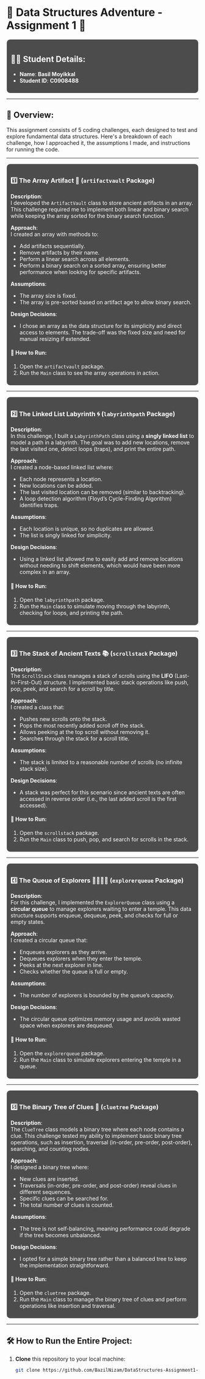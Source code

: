 # 🌟 Data Structures Adventure - Assignment 1 🌟

<div style="border: 1px solid white; padding: 10px; border-radius: 10px; background-color: rgba(0, 0, 0, 0.7); color: white; backdrop-filter: blur(10px);">

## 🧑‍🎓 **Student Details:**
- **Name**: **Basil Moyikkal**
- **Student ID**: **C0908488**

</div>

---

## 📜 **Overview:**
This assignment consists of 5 coding challenges, each designed to test and explore fundamental data structures. Here's a breakdown of each challenge, how I approached it, the assumptions I made, and instructions for running the code.

---

<div style="border: 1px solid white; padding: 10px; border-radius: 10px; background-color: rgba(0, 0, 0, 0.7); color: white; backdrop-filter: blur(10px);">

### 1️⃣ The Array Artifact 🏺 (`artifactvault` Package)

**Description**:  
I developed the `ArtifactVault` class to store ancient artifacts in an array. This challenge required me to implement both linear and binary search while keeping the array sorted for the binary search function.

**Approach**:  
I created an array with methods to:
- Add artifacts sequentially.
- Remove artifacts by their name.
- Perform a linear search across all elements.
- Perform a binary search on a sorted array, ensuring better performance when looking for specific artifacts.

**Assumptions**:
- The array size is fixed.
- The array is pre-sorted based on artifact age to allow binary search.

**Design Decisions**:
- I chose an array as the data structure for its simplicity and direct access to elements. The trade-off was the fixed size and need for manual resizing if extended.

#### 🚀 How to Run:
1. Open the `artifactvault` package.
2. Run the `Main` class to see the array operations in action.

</div>

---

<div style="border: 1px solid white; padding: 10px; border-radius: 10px; background-color: rgba(0, 0, 0, 0.7); color: white; backdrop-filter: blur(10px);">

### 2️⃣ The Linked List Labyrinth 🌀 (`labyrinthpath` Package)

**Description**:  
In this challenge, I built a `LabyrinthPath` class using a **singly linked list** to model a path in a labyrinth. The goal was to add new locations, remove the last visited one, detect loops (traps), and print the entire path.

**Approach**:  
I created a node-based linked list where:
- Each node represents a location.
- New locations can be added.
- The last visited location can be removed (similar to backtracking).
- A loop detection algorithm (Floyd’s Cycle-Finding Algorithm) identifies traps.

**Assumptions**:
- Each location is unique, so no duplicates are allowed.
- The list is singly linked for simplicity.

**Design Decisions**:
- Using a linked list allowed me to easily add and remove locations without needing to shift elements, which would have been more complex in an array.

#### 🚀 How to Run:
1. Open the `labyrinthpath` package.
2. Run the `Main` class to simulate moving through the labyrinth, checking for loops, and printing the path.

</div>

---

<div style="border: 1px solid white; padding: 10px; border-radius: 10px; background-color: rgba(0, 0, 0, 0.7); color: white; backdrop-filter: blur(10px);">

### 3️⃣ The Stack of Ancient Texts 📚 (`scrollstack` Package)

**Description**:  
The `ScrollStack` class manages a stack of scrolls using the **LIFO** (Last-In-First-Out) structure. I implemented basic stack operations like push, pop, peek, and search for a scroll by title.

**Approach**:  
I created a class that:
- Pushes new scrolls onto the stack.
- Pops the most recently added scroll off the stack.
- Allows peeking at the top scroll without removing it.
- Searches through the stack for a scroll title.

**Assumptions**:
- The stack is limited to a reasonable number of scrolls (no infinite stack size).

**Design Decisions**:
- A stack was perfect for this scenario since ancient texts are often accessed in reverse order (i.e., the last added scroll is the first accessed).

#### 🚀 How to Run:
1. Open the `scrollstack` package.
2. Run the `Main` class to push, pop, and search for scrolls in the stack.

</div>

---

<div style="border: 1px solid white; padding: 10px; border-radius: 10px; background-color: rgba(0, 0, 0, 0.7); color: white; backdrop-filter: blur(10px);">

### 4️⃣ The Queue of Explorers 🏃‍♂️🏃‍♀️ (`explorerqueue` Package)

**Description**:  
For this challenge, I implemented the `ExplorerQueue` class using a **circular queue** to manage explorers waiting to enter a temple. This data structure supports enqueue, dequeue, peek, and checks for full or empty states.

**Approach**:  
I created a circular queue that:
- Enqueues explorers as they arrive.
- Dequeues explorers when they enter the temple.
- Peeks at the next explorer in line.
- Checks whether the queue is full or empty.

**Assumptions**:
- The number of explorers is bounded by the queue’s capacity.

**Design Decisions**:
- The circular queue optimizes memory usage and avoids wasted space when explorers are dequeued.

#### 🚀 How to Run:
1. Open the `explorerqueue` package.
2. Run the `Main` class to simulate explorers entering the temple in a queue.

</div>

---

<div style="border: 1px solid white; padding: 10px; border-radius: 10px; background-color: rgba(0, 0, 0, 0.7); color: white; backdrop-filter: blur(10px);">

### 5️⃣ The Binary Tree of Clues 🌳 (`cluetree` Package)

**Description**:  
The `ClueTree` class models a binary tree where each node contains a clue. This challenge tested my ability to implement basic binary tree operations, such as insertion, traversal (in-order, pre-order, post-order), searching, and counting nodes.

**Approach**:  
I designed a binary tree where:
- New clues are inserted.
- Traversals (in-order, pre-order, and post-order) reveal clues in different sequences.
- Specific clues can be searched for.
- The total number of clues is counted.

**Assumptions**:
- The tree is not self-balancing, meaning performance could degrade if the tree becomes unbalanced.

**Design Decisions**:
- I opted for a simple binary tree rather than a balanced tree to keep the implementation straightforward.

#### 🚀 How to Run:
1. Open the `cluetree` package.
2. Run the `Main` class to manage the binary tree of clues and perform operations like insertion and traversal.

</div>

---

## 🛠 How to Run the Entire Project:
1. **Clone** this repository to your local machine:
   ```bash
   git clone https://github.com/BazilNizam/DataStructures-Assignment1-BasilMoyikkal
